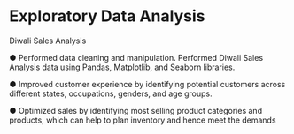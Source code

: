 # Exploratory Data Analysis 
Diwali Sales Analysis

●	Performed data cleaning and manipulation. Performed Diwali Sales Analysis data using Pandas, Matplotlib, and Seaborn libraries.

●	Improved customer experience by identifying potential customers across different states, occupations, genders, and age groups.

●	Optimized sales by identifying most selling product categories and products, which can help to plan inventory and hence meet the demands

